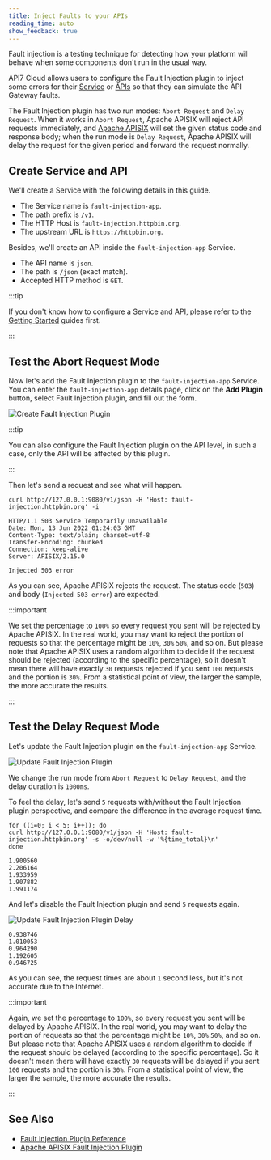 ```yaml
---
title: Inject Faults to your APIs
reading_time: auto
show_feedback: true
---
```


Fault injection is a testing technique for detecting how your platform will behave when
some components don't run in the usual way.

API7 Cloud allows users to configure the Fault Injection plugin to inject some errors for
their [Service](../../concepts/service.md) or [APIs](../../concepts/api.md) so that
they can simulate the API Gateway faults.

The Fault Injection plugin has two run modes: `Abort Request` and `Delay Request`. When it works in
`Abort Request`, Apache APISIX will reject API requests immediately, and [Apache APISIX](https://apisix.apache.org)
will set the given status code and response body; when the run mode is `Delay Request`, Apache APISIX
will delay the request for the given period and forward the request normally.

Create Service and API
----------------------

We'll create a Service with the following details in this guide.

* The Service name is `fault-injection-app`.
* The path prefix is `/v1`.
* The HTTP Host is `fault-injection.httpbin.org`.
* The upstream URL is `https://httpbin.org`.

Besides, we'll create an API inside the `fault-injection-app` Service.

* The API name is `json`.
* The path is `/json` (exact match).
* Accepted HTTP method is `GET`.

:::tip

If you don't know how to configure a Service and API, please refer to the [Getting Started](../../getting-started) guides first.

:::

Test the Abort Request Mode
---------------------------

Now let's add the Fault Injection plugin to the `fault-injection-app` Service.
You can enter the `fault-injection-app` details page, click on the **Add Plugin** button,
select Fault Injection plugin, and fill out the form.

![Create Fault Injection Plugin](https://static.apiseven.com/2022/12/30/create-fault-injection-plugin.png)

:::tip

You can also configure the Fault Injection plugin on the API level,
in such a case, only the API will be affected by this plugin.

:::

Then let's send a request and see what will happen.

```shell
curl http://127.0.0.1:9080/v1/json -H 'Host: fault-injection.httpbin.org' -i
```

```shell
HTTP/1.1 503 Service Temporarily Unavailable
Date: Mon, 13 Jun 2022 01:24:03 GMT
Content-Type: text/plain; charset=utf-8
Transfer-Encoding: chunked
Connection: keep-alive
Server: APISIX/2.15.0

Injected 503 error
```

As you can see, Apache APISIX rejects the request.
The status code (`503`) and body (`Injected 503 error`) are expected.

:::important

We set the percentage to `100%` so every request you sent will be rejected by
Apache APISIX. In the real world, you may want to reject the portion of requests so that
the percentage might be `10%`, `30%` `50%`, and so on. But please note that Apache APISIX
uses a random algorithm to decide if the request should be rejected (according to the
specific percentage), so it doesn't mean there will have exactly `30` requests rejected
if you sent `100` requests and the portion is `30%`. From a statistical point of view, the larger
the sample, the more accurate the results.

:::

Test the Delay Request Mode
---------------------------

Let's update the Fault Injection plugin on the `fault-injection-app` Service.

![Update Fault Injection Plugin](https://static.apiseven.com/2022/12/30/update-fault-injection-plugin.png)

We change the run mode from `Abort Request` to `Delay Request`, and the delay duration is
`1000ms`.

To feel the delay, let's send `5` requests with/without the Fault Injection plugin
perspective, and compare the difference in the average request time.

```shell
for ((i=0; i < 5; i++)); do
curl http://127.0.0.1:9080/v1/json -H 'Host: fault-injection.httpbin.org' -s -o/dev/null -w '%{time_total}\n'
done
```

```shell
1.900560
2.206164
1.933959
1.907882
1.991174
```

And let's disable the Fault Injection plugin and send `5` requests again.

![Update Fault Injection Plugin Delay](https://static.apiseven.com/2022/12/30/update-fault-injection-plugin-disable.png)

```shell
0.938746
1.010053
0.964290
1.192605
0.946725
```

As you can see, the request times are about `1` second less, but it's not accurate due
to the Internet.

:::important

Again, we set the percentage to `100%`, so every request you sent will be delayed by
Apache APISIX. In the real world, you may want to delay the portion of requests so that
the percentage might be `10%`, `30%` `50%`, and so on. But please note that Apache APISIX
uses a random algorithm to decide if the request should be delayed (according to the
specific percentage). So it doesn't mean there will have exactly `30` requests will be delayed
if you sent `100` requests and the portion is `30%`. From a statistical point of view, the larger
the sample, the more accurate the results.

:::

See Also
--------

* [Fault Injection Plugin Reference](../../references/plugins/traffic-management/fault-injection.md)
* [Apache APISIX Fault Injection Plugin](https://apisix.apache.org/docs/apisix/next/plugins/fault-injection/)
